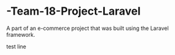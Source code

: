 # -Team-18-Project-Laravel
A part of an e-commerce project that was built using the Laravel framework.

test line